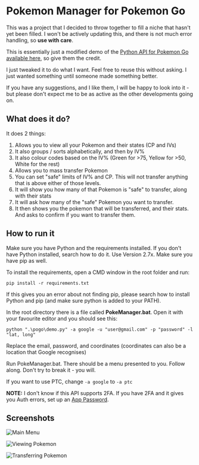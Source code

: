 # Pokemon Manager for Pokemon Go

This was a project that I decided to throw together to fill a niche that hasn't yet been filled. I won't be actively updating this, and there is not much error handling, so **use with care**.

This is essentially just a modified demo of the [Python API for Pokemon Go available here](https://github.com/rubenvereecken/pokemongo-api), so give them the credit.

I just tweaked it to do what I want. Feel free to reuse this without asking. I just wanted something until someone made something better.

If you have any suggestions, and I like them, I will be happy to look into it - but please don't expect me to be as active as the other developments going on.

## What does it do?

It does 2 things:

1.  Allows you to view all your Pokemon and their states (CP and IVs)
  1.  It also groups / sorts alphabetically, and then by IV%
  2.  It also colour codes based on the IV% (Green for >75, Yellow for >50, White for the rest)
2.  Allows you to mass transfer Pokemon
  1.  You can set "safe" limits of IV% and CP. This will not transfer anything that is above either of those levels.
  2.  It will show you how many of that Pokemon is "safe" to transfer, along with their stats
  3.  It will ask how many of the "safe" Pokemon you want to transfer.
  4.  It then shows you the pokemon that will be transferred, and their stats. And asks to confirm if you want to transfer them.

## How to run it

Make sure you have Python and the requirements installed. If you don't have Python installed, search how to do it. Use Version 2.7x. Make sure you have pip as well.

To install the requirements, open a CMD window in the root folder and run:

```pip install -r requirements.txt```

If this gives you an error about not finding pip, please search how to install Python and pip (and make sure python is added to your PATH).

In the root directory there is a file called **PokeManager.bat**. Open it with your favourite editor and you should see this:

```python ".\pogo\demo.py" -a google -u "user@gmail.com" -p "password" -l "lat, long"```

Replace the email, password, and coordinates (coordinates can also be a location that Google recognises)

Run PokeManager.bat. There should be a menu presented to you. Follow along. Don't try to break it - you will.

If you want to use PTC, change `-a google` to `-a ptc`

**NOTE:** I don't know if this API supports 2FA. If you have 2FA and it gives you Auth errors, set up an [App Password](https://security.google.com/settings/security/apppasswords).

## Screenshots

![Main Menu](/media/main_menu.png?raw=true "Main Menu")

![Viewing Pokemon](/media/view_pokemon.png?raw=true "View Pokemon")

![Transferring Pokemon](/media/transfer_pokemon.png?raw=true "Transfer Pokemon")